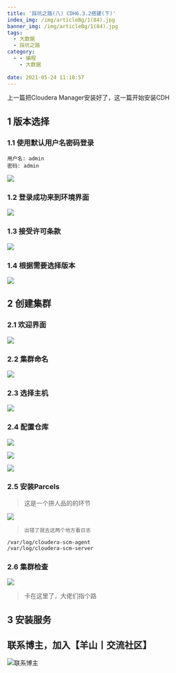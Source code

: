 ```yaml
---
title: '踩坑之路(八) CDH6.3.2搭建(下)'
index_img: /img/articleBg/1(84).jpg
banner_img: /img/articleBg/1(84).jpg
tags:
  - 大数据
  - 踩坑之路
category:
  - - 编程
    - 大数据
    
date: 2021-05-24 11:10:57
---
```


上一篇把Cloudera Manager安装好了，这一篇开始安装CDH

<!-- more -->

## 1 版本选择

### 1.1 使用默认用户名密码登录

```shell
用户名: admin
密码: admin
```

![](/img/articleContent/踩坑之路/8_CDH6.3.2搭建(下)/1.png)

### 1.2 登录成功来到环境界面

![](/img/articleContent/踩坑之路/8_CDH6.3.2搭建(下)/2.png)

### 1.3 接受许可条款

![](/img/articleContent/踩坑之路/8_CDH6.3.2搭建(下)/3.png)

### 1.4 根据需要选择版本

![](/img/articleContent/踩坑之路/8_CDH6.3.2搭建(下)/4.png)

## 2 创建集群

### 2.1 欢迎界面

![](/img/articleContent/踩坑之路/8_CDH6.3.2搭建(下)/5.png)

### 2.2 集群命名

![](/img/articleContent/踩坑之路/8_CDH6.3.2搭建(下)/6.png)

### 2.3 选择主机

![](/img/articleContent/踩坑之路/8_CDH6.3.2搭建(下)/7.png)

### 2.4 配置仓库

![](/img/articleContent/踩坑之路/8_CDH6.3.2搭建(下)/8.png)

![](/img/articleContent/踩坑之路/8_CDH6.3.2搭建(下)/9.png)

![](/img/articleContent/踩坑之路/8_CDH6.3.2搭建(下)/10.png)

### 2.5 安装Parcels

> 这是一个拼人品的的环节

![](/img/articleContent/踩坑之路/8_CDH6.3.2搭建(下)/11.png)

> `出错了就去这两个地方看日志`

```shell
/var/log/cloudera-scm-agent
/var/log/cloudera-scm-server
```

### 2.6 集群检查

![](/img/articleContent/踩坑之路/8_CDH6.3.2搭建(下)/12.png)

> 卡在这里了，大佬们指个路

## 3 安装服务



## 联系博主，加入【羊山丨交流社区】
![联系博主](/img/icon/wechatFindMe.png)

